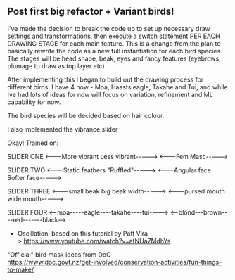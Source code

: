 
## Post first big refactor + Variant birds!

I've made the decision to break the code up to set up necessary draw settings and transformations, then execute a switch statement PER EACH DRAWING STAGE for each main feature. This is a change from the plan to basically rewrite the code as a new full instantiation for each bird species. The stages will be head shape, beak, eyes and fancy features (eyebrows, plumage to draw as top layer etc)

After implementing this I began to build out the drawing process for different birds. I have 4 now - Moa, Haasts eagle, Takahe and Tui, and while Ive had lots of ideas for now will focus on variation, refinement and ML capability for now.

The bird species will be decided based on hair colour.

I also implemented the vibrance slider


Okay! Trained on:

SLIDER ONE
<---More vibrant    Less vibrant----->
<---Fem                     Masc----->

SLIDER TWO
<---Static feathers    "Ruffled"----->
<---Angular face     Softer face----->

SLIDER THREE
<---small beak    big beak width----->
<---pursed mouth      wide mouth----->

SLIDER FOUR
<--moa-----eagle----takahe----tui---->
<--blond---brown----red-------black-->

+ Oscillation! based on this tutorial by Patt Vira<br>> 
https://www.youtube.com/watch?v=atNUa7MdhYs

"Official" bird mask ideas from DoC <br>
https://www.doc.govt.nz/get-involved/conservation-activities/fun-things-to-make/